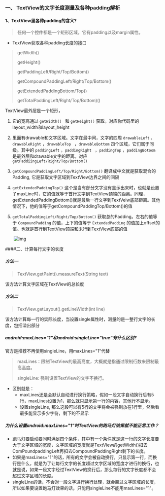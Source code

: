 ### 一、 TextView的文字长度测量及各种padding解析



#### 1、TextView里各种padding的含义?

>  任何一个控件都是一个矩形区域，它有padding以及margin属性。

* TextView获取各种padding长度的接口

> getWidth()
>
> getHeight()
>
> getPaddingLeft/Right/Top/Bottom()
>
> getCompoundPaddingLeft/Right/Top/Bottom()
>
> getExtendedPaddingBottom/Top()
>
> getTotalPaddingLeft/Right/Top/Bottom)()



TextView最外层是一个矩形，

1. 它的宽高通过  `getWidth() ` 和  `getHeight()`  获取。对应你代码里的layout_width和layout_height

2. 里面有drawable和文字区域。文字在最中间，文字的四周  `drawableLeft`  ，`drawableRight`  ，`drawableTop ` ，`drawableBottom`  四个区域，它们属于同级。其中的  `paddingLeft`  ，`paddingRight ` ，`paddingTop`  ，`paddingBotoom`  是最外层和drawable文字的距离。对应  `getPaddiingLeft/Right/Top/Bottom()`

3. `getCompoundPaddingLeft/Top/Right/Bottom()`  翻译成中文就是获取混合的Padding, 它是获取文字区域到TextView边界之间的间隔

4. `getExtendedPaddingTop()`  这个是当有部分文字没有显示出来时，也就是设置了maxLine时，它的值就等于首行文字到TextView顶端的距离。同理，getExtendedPaddingBottom()就是最后一行文字到TextVeiw底部距离。其他情况下，他的值等于getCompoundPaddingTop/Bottom()的值

5. `getTotalPaddingLeft/Right/Top/Bottom()`  获取总的Padding。左右的值等于  `CompoundPadding`  的值，上下的值等于  `ExtendedPadding`  的值加上offset的值。也就是首行到TextView顶端和末行到TextView底部的值

   ​	![img](https://upload-images.jianshu.io/upload_images/1924341-5f1d2aaebafe69ac.png?imageMogr2/auto-orient/strip%7CimageView2/2/w/700)

 

####二、计算每行文字的长度



##### 方法一

> TextView.getPaint().measureText(String text)

该方法计算文字区域在TextView的总长度



##### 方法二

> TextView.getLayout().getLineWidth(int line)

该方法计算每一行的实际长度，当设置single属性时，测量的是一整行文字的长度，包括溢出部分



##### android:maxLines="1"和android:singleLine="true"有什么区别?

官方是推荐不再使用singleLine，用maxLines="1"代替

>maxLines：限制TextView的最高高度，大概就是指通过限制行数来限制最高高度。
>
> singleLine: 强制设置TextView的文字不换行。

* 区别就是：
  * maxLines还是会默认自动进行换行策略，假如一段文字自动换行后有5行，maxLines设置为1，那么就只显示第一行的内容，其他行不显示。 
  * 设置singleLine, 那么这段可以有5行的文字将会被强制放在1行里，然后看最多能显示多少字符，剩下的不显示



##### 为什么设置android:maxLines="1"时TextView的跑马灯效果就不能正常工作？

* 跑马灯要启动要同时满足四个条件，其中有一个条件就是这一行的文字长度要大于文字区域的宽度，文字区域的宽度就是TextView的getWidth()扣去ComPoundpaddingLeft再扣去CompoundPaddingRight剩下的长度。
* 如果是maxLines="1"的话，所有的文字会被自动换行，只显示第一行，而换行是什么，就是为了让每行文字的长度超过文字区域的宽度才进行的换行，也就是说，如果一段文字经过TextView的换行后，那么每行的文字长度都不会超过文字区域的长度。
* singleLine的话，不会对一段文字进行换行处理，就会超过文字区域的长度，所以如果要设置跑马灯效果的话，只能用singleLine不能用maxLines="1"。

 

 

 

 

 